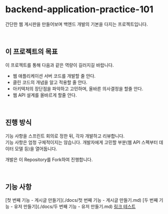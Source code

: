 # backend-application-practice-101

간단한 웹 게시판을 만들어보며 백엔드 개발의 기본을 다지는 프로젝트입니다.

<br>

## 이 프로젝트의 목표

이 프로젝트를 통해 다음과 같은 역량이 길러지길 바랍니다.

- 웹 애플리케이션 서버 코드를 개발할 줄 안다.
- 클린 코드의 개념을 알고 적용할 줄 안다.
- 아키텍처의 장단점을 파악하고 고민하며, 올바른 의사결정을 할줄 안다.
- 웹 API 설계를 올바르게 할줄 안다.

<br>

## 진행 방식

기능 사항을 스프린트 회의로 정한 뒤, 각자 개발하고 리뷰합니다.  
기능 사항은 엄청 구체적이지는 않습니다. 개발자에게 고민할 부분(웹 API 스펙부터 데이터 모델 등)을 열어둡니다.

개발은 이 Repository를 Fork하여 진행합니다.

<br>

## 기능 사항

[첫 번째 기능 - 게시글 만들기](./docs/첫 번째 기능 - 게시글 만들기.md)
[두 번째 기능 - 유저 만들기](./docs/두 번째 기능 - 유저 만들기.md)
[링크 테스트](#)






